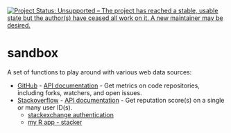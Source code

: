 [![Project Status: Unsupported – The project has reached a stable, usable state but the author(s) have ceased all work on it. A new maintainer may be desired.](http://www.repostatus.org/badges/latest/unsupported.svg)](http://www.repostatus.org/#unsupported)

# sandbox #

A set of functions to play around with various web data sources:

* [GitHub](http://github.com/) - [API documentation](http://developer.github.com/) - Get metrics on code repositories, including forks, watchers, and open issues. 
* [Stackoverflow](http://stackoverflow.com/) - [API documentation](https://api.stackexchange.com/docs) - Get reputation score(s) on a single or many user ID(s).
	* [stackexchange authentication](https://api.stackexchange.com/docs/authentication)
	* [my R app - stacker](http://stackapps.com/apps/oauth/view/1220)
